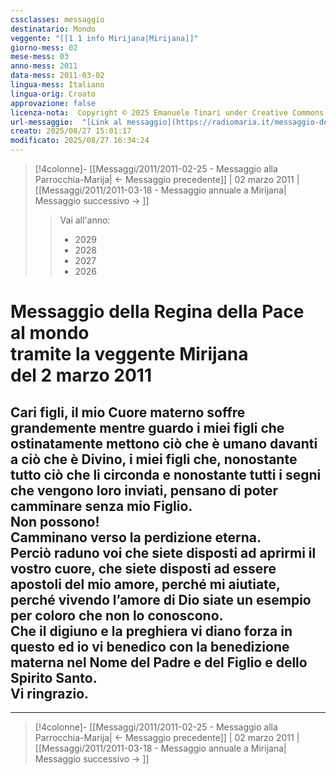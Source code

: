 ```yaml
---
cssclasses: messaggio
destinatario: Mondo
veggente: "[[1 1 info Mirijana|Mirijana]]"
giorno-mess: 02
mese-mess: 03
anno-mess: 2011
data-mess: 2011-03-02
lingua-mess: Italiano
lingua-orig: Croato
approvazione: false
licenza-nota:  Copyright © 2025 Emanuele Tinari under Creative Commons BY-NC-SA 4.0 https://creativecommons.org/licenses/by-nc-sa/4.0/
url-messaggio:  "[Link al messaggio](https://radiomaria.it/messaggio-del-2-marzo-2011/)"
creato: 2025/08/27 15:01:17
modificato: 2025/08/27 16:34:24
---
```


> [!4colonne]- [[Messaggi/2011/2011-02-25 - Messaggio alla Parrocchia-Marija| ← Messaggio precedente]] | 02 marzo 2011 | [[Messaggi/2011/2011-03-18 - Messaggio annuale a Mirijana| Messaggio successivo → ]]
>> <span class="verde">Vai all'anno:</span>
>> - 2029
>> - 2028
>> - 2027
>> - 2026
>

# Messaggio della Regina della Pace<br>al mondo<br>tramite la veggente Mirijana<br>del 2 marzo 2011

## Cari figli, il mio Cuore materno soffre grandemente mentre guardo i miei figli che ostinatamente mettono ciò che è umano davanti a ciò che è Divino, i miei figli che, nonostante tutto ciò che li circonda e nonostante tutti i segni che vengono loro inviati, pensano di poter camminare senza mio Figlio.<br>Non possono!<br>Camminano verso la perdizione eterna.<br>Perciò raduno voi che siete disposti ad aprirmi il vostro cuore, che siete disposti ad essere apostoli del mio amore, perché mi aiutiate, perché vivendo l’amore di Dio siate un esempio per coloro che non lo conoscono.<br>Che il digiuno e la preghiera vi diano forza in questo ed io vi benedico con la benedizione materna nel Nome del Padre e del Figlio e dello Spirito Santo.<br>Vi ringrazio.

***
> [!4colonne]- [[Messaggi/2011/2011-02-25 - Messaggio alla Parrocchia-Marija| ← Messaggio precedente]] | 02 marzo 2011 | [[Messaggi/2011/2011-03-18 - Messaggio annuale a Mirijana| Messaggio successivo → ]]
